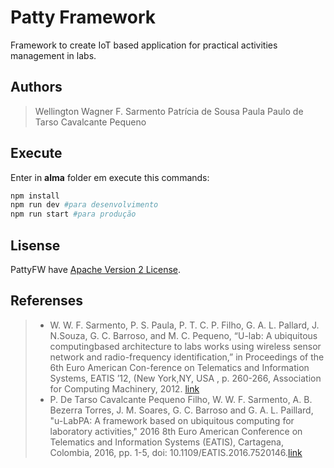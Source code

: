 # Patty Framework

Framework to create IoT based application for practical activities management in labs.

## Authors
> Wellington Wagner F. Sarmento
> Patrícia de Sousa Paula
> Paulo de Tarso Cavalcante Pequeno

## Execute
Enter in **alma** folder em execute this commands: 

```bash
npm install
npm run dev #para desenvolvimento
npm run start #para produção
```
## Lisense

PattyFW have [Apache Version 2 License](http://www.apache.org/licenses/).

## Referenses
> *  W. W. F. Sarmento, P. S. Paula, P. T. C. P. Filho, G. A. L. Pallard, J. N.Souza, G. C. Barroso, and M. C. Pequeno, “U-lab: A ubiquitous computingbased architecture to labs works using wireless sensor network and radio-frequency identification,” in Proceedings of the 6th Euro American Con-ference on Telematics and Information Systems, EATIS ’12, (New York,NY, USA , p. 260-266, Association for Computing Machinery, 2012. [link][link-eatis2012]
> * P. De Tarso Cavalcante Pequeno Filho, W. W. F. Sarmento, A. B. Bezerra Torres, J. M. Soares, G. C. Barroso and G. A. L. Paillard, "u-LabPA: A framework based on ubiquitous computing for laboratory activities," 2016 8th Euro American Conference on Telematics and Information Systems (EATIS), Cartagena, Colombia, 2016, pp. 1-5, doi: 10.1109/EATIS.2016.7520146.[link][link-eatis2016]

[link-eatis2012]:(https://doi.org/10.1145/2261605.2261644)
[link-eatis2016]:(https://doi.org/10.1109/EATIS.2016.7520146)
